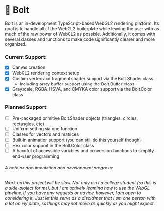 # 🔩 Bolt
Bolt is an in-development TypeScript-based WebGL2 rendering platform. Its goal is to handle all of the WebGL2 boilerplate while leaving the user with as much of the raw power of WebGL2 as possible. Additionally, it comes with several classes and functions to make code significantly clearer and more organized.
### Current Support:
- [x] Canvas creation
- [x] WebGL2 rendering context setup
- [x] Custom vertex and fragment shader support via the Bolt.Shader class
    - Including array buffer support using the Bolt.Buffer class
- [x] Grayscale, RGBA, HSVA, and CMYKA color support via the Bolt.Color class
### Planned Support:
- [ ] Pre-packaged primitive Bolt.Shader objects (triangles, circles, rectangles, etc)
- [ ] Uniform setting via one function
- [ ] Classes for vectors and matrices
- [ ] Built-in animation support (you can still do this yourself though!)
- [ ] Hex color support in the Bolt.Color class
- [ ] A handful of accessible variables and conversion functions to simplify end-user programming

###### A note on documentation and development progress:
###### Work on this project will be slow. Not only am I a college student (so this is a side-project for me), but I am actively learning how to use the WebGL pipeline. If you have any requests or advice, however, I am open to considering it. Just let this serve as a disclaimer that I am one person with a lot on my plate, so things may not move as quickly as you might expect.

